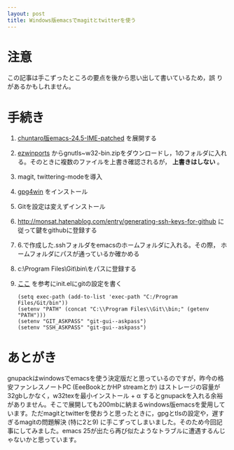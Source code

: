 ```yaml
---
layout: post
title: Windows版emacsでmagitとtwitterを使う
---
```


# 注意

この記事は手こずったところの要点を後から思い出して書いているため，誤
りがあるかもしれません。

# 手続き

1.  [chuntaro版emacs-24.5-IME-patched](https://github.com/chuntaro/NTEmacs64/blob/master/emacs-24.5-IME-patched.zip) を展開する
2.  [ezwinports](https://sourceforge.net/projects/ezwinports/) からgnutls~w32-bin.zipをダウンロードし，1のフォルダに入れ
    る。そのときに複数のファイルを上書き確認されるが， **上書きはしない** 。
3.  magit, twittering-modeを導入
4.  [gpg4win](https://www.gpg4win.org/) をインストール
5.  Gitを設定は変えずインストール
6.  [<http://monsat.hatenablog.com/entry/generating-ssh-keys-for-github>](http://monsat.hatenablog.com/entry/generating-ssh-keys-for-github)
         に従って鍵をgithubに登録する
7.  6.で作成した.sshフォルダをemacsのホームフォルダに入れる。その際，
    ホームフォルダにパスが通っているか確かめる
8.  c:\Program Files\Git\bin\\をパスに登録する
9.  [ここ](http://stackoverflow.com/questions/16884377/magit-is-very-slow-when-committing-on-windows) を参考にinit.elにgitの設定を書く
    
        (setq exec-path (add-to-list 'exec-path "C:/Program Files/Git/bin"))
        (setenv "PATH" (concat "C:\\Program Files\\Git\\bin;" (getenv "PATH")))
        (setenv "GIT_ASKPASS" "git-gui--askpass")
        (setenv "SSH_ASKPASS" "git-gui--askpass")

# あとがき

gnupackはwindowsでemacsを使う決定版だと思っているのですが，昨今の格安ファンレスノートPC (EeeBookとかHP streamとか) はストレージの容量が32gbしかなく，w32texを最小インストール + &alpha; するとgnupackを入れる余裕がありません。そこで展開しても200mbに納まるwindows版emacsを愛用しています。ただmagitとtwitterを使おうと思ったときに，gpgとtlsの設定や，遅すぎるmagitの問題解決 (特に2と9) に手こずってしまいました。そのため今回記事にしてみました。emacs 25が出たら再び似たようなトラブルに遭遇するんじゃないかと思っています。